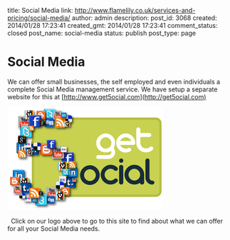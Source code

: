 title: Social Media
link: http://www.flamelily.co.uk/services-and-pricing/social-media/
author: admin
description: 
post_id: 3068
created: 2014/01/28 17:23:41
created_gmt: 2014/01/28 17:23:41
comment_status: closed
post_name: social-media
status: publish
post_type: page

# Social Media

We can offer small businesses, the self employed and even individuals a complete Social Media management service. We have setup a separate website for this at [http://www.get5ocial.com](http://get5ocial.com)

![get5ocial](/wp-content/uploads/2014/01/get5ocial.png)

  Click on our logo above to go to this site to find about what we can offer for all your Social Media needs.